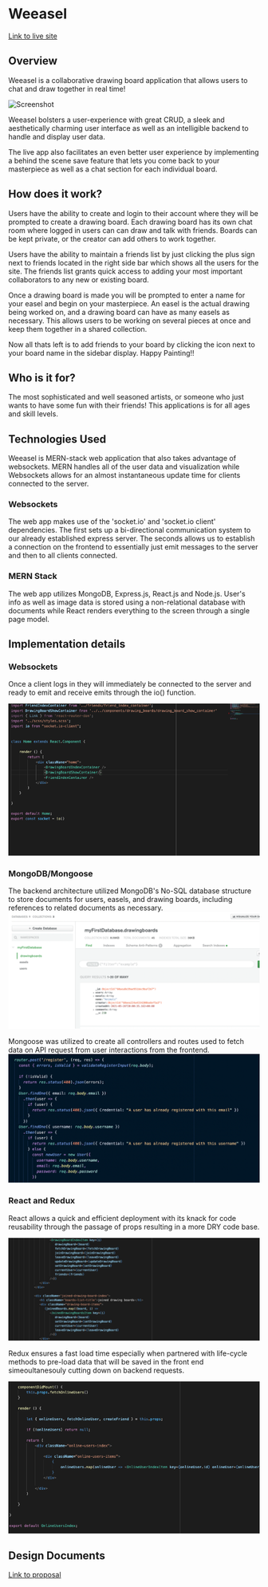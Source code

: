 # Weeasel

[Link to live site](http://weeasel.herokuapp.com/#/)

## Overview
Weeasel is a collaborative drawing board application that allows users to chat and draw together in real time!

![Screenshot](cheeseburger.gif)

Weeasel bolsters a user-experience with great CRUD, a sleek and aesthetically charming user interface as well as an intelligible backend to handle and display user data.

The live app also facilitates an even better user experience by implementing a behind the scene save feature that lets you come back to your masterpiece as well as a chat section for each individual board.


## How does it work?

Users have the ability to create and login to their account where they will be prompted to create a drawing board. Each drawing board has its own chat room where logged in users can can draw and talk with friends. Boards can be kept private, or the creator can add others to work together.

Users have the ability to maintain a friends list by just clicking the plus sign next to friends located in the right side bar which shows all the users for the site. The friends list grants quick access to adding your most important collaborators to any new or existing board.

Once a drawing board is made you will be prompted to enter a name for your easel and begin on your masterpiece. An easel is the actual drawing being worked on, and a drawing board can have as many easels as necessary. This allows users to be working on several pieces at once and keep them together in a shared collection.

Now all thats left is to add friends to your board by clicking the icon next to your board name in the sidebar display. Happy Painting!!

## Who is it for?

The most sophisticated and well seasoned artists, or someone who just wants to have some fun with their friends! This applications is for all ages and skill levels.

## Technologies Used 

Weeasel is MERN-stack web application that also takes advantage of websockets. MERN handles all of the user data and visualization while Websockets allows for an almost instantaneous update time for clients connected to the server.

### Websockets 

The web app makes use of the 'socket.io' and 'socket.io client' dependencies. The first sets up a bi-directional communication system to our already established express server. The seconds allows us to establish a connection on the frontend to essentially just emit messages to the server and then to all clients connected.

### MERN Stack
The web app utilizes MongoDB, Express.js, React.js and Node.js. User's info as well as image data is stored using a non-relational database with documents while React renders everything to the screen through a single page model. 

## Implementation details

### Websockets

Once a client logs in they will immediately be connected to the server and ready to emit and receive emits through the io() function.

![Screenshot](webcodesnip.png)


### MongoDB/Mongoose
The backend architecture utilized MongoDB's No-SQL database structure to store documents for users, easels, and drawing boards, including references to related documents as necessary.
![Screenshot](MongoDB.png)

Mongoose was utilized to create all controllers and routes used to fetch data on API request from user interactions from the frontend.
![Screenshot](Route_sample.png)


### React and Redux 

React allows a quick and efficient deployment with its knack for code reusability through the passage of props resulting in a more DRY code base.

![Screenshot](props_codee.png)

Redux ensures a fast load time especially when partnered with life-cycle methods to pre-load data that will be saved in the front end simeoultanesouly cutting down on backend requests. 

![Screenshot](react_code.png)


## Design Documents

[Link to proposal](https://github.com/samantha-lilly/weeasel/wiki)






















